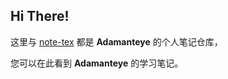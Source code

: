 ## Hi There!

这里与 [note-tex](https://git.tsinghua.edu.cn/yangzheh22/note-tex) 都是 **Adamanteye** 的个人笔记仓库，

您可以在此看到 **Adamanteye** 的学习笔记。
